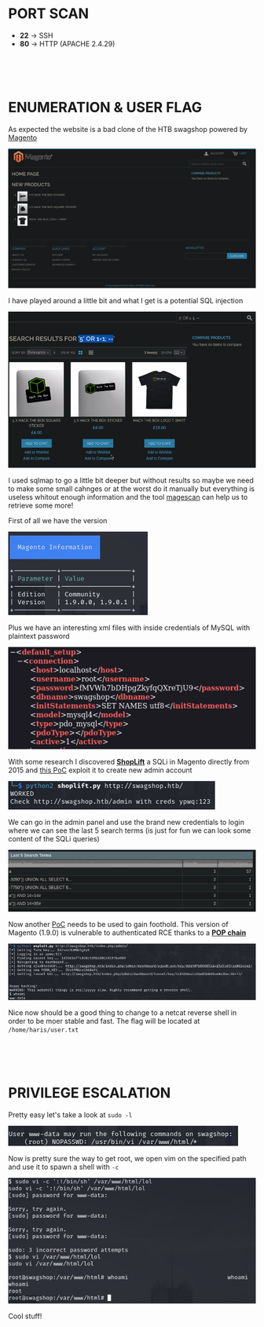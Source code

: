 # PORT SCAN
* **22** &#8594; SSH
* **80** &#8594; HTTP (APACHE 2.4.29)

<br><br><br>

# ENUMERATION & USER FLAG
As expected the website is a bad clone of the HTB swagshop powered by [Magento](https://about.magento.com/Magento-Commerce)

![e526f8af00efb1190403cd1840530e7f.png](img/e526f8af00efb1190403cd1840530e7f.png)

I have played around a little bit and what I get is a potential SQL injection

![6055c89418ae247289aab66681fb2a24.png](img/6055c89418ae247289aab66681fb2a24.png)

I used sqlmap to go a little bit deeper but without results so maybe we need to make some small cahnges or at the worst do it manually but everything is useless whitout enough information and the tool [magescan](https://github.com/steverobbins/magescan) can help us to retrieve some more! 

First of all we have the version

![68a864da010bdd3136c71252532b61b4.png](img/68a864da010bdd3136c71252532b61b4.png)

Plus we have an interesting xml files with inside credentials of MySQL with plaintext password

![e179efc16682c5aa229c485edf79226e.png](img/e179efc16682c5aa229c485edf79226e.png)

With some research I discovered **<u>ShopLift</u>** a SQLi in Magento directly from 2015 and [this PoC](https://github.com/joren485/Magento-Shoplift-SQLI) exploit it to create new admin account

![ce0b4eba3c7c8a7dfb11e3451e619abf.png](img/ce0b4eba3c7c8a7dfb11e3451e619abf.png)

We can go in the admin panel and use the brand new credentials to login where we can see the last 5 search terms (is just for fun we can look some content of the SQLi queries)

![2b3713bc352590f70205d3e3e807e02b.png](img/2b3713bc352590f70205d3e3e807e02b.png)

Now another [PoC](https://github.com/0xBruno/MagentoCE_1.9.0.1_Authenticated_RCE) needs to be used to gain foothold. This version of Magento (1.9.0) is vulnerable to authenticated RCE thanks to a **<u>POP chain</u>**

![7083daf99cab51ac1098267f136fa6c7.png](img/7083daf99cab51ac1098267f136fa6c7.png)

Nice now should be a good thing to change to a netcat reverse shell in order to be moer stable and fast. The flag will be located at `/home/haris/user.txt`

<br><br><br>

# PRIVILEGE ESCALATION
Pretty easy let's take a look at `sudo -l`

![59c8bdaa54be8bd36bce1ae69cf69f64.png](img/59c8bdaa54be8bd36bce1ae69cf69f64.png)

Now is pretty sure the way to get root, we open vim on the specified path and use it to spawn a shell with `-c`

![d8272204033a2e66434823376b6cee2b.png](img/d8272204033a2e66434823376b6cee2b.png)

Cool stuff!
